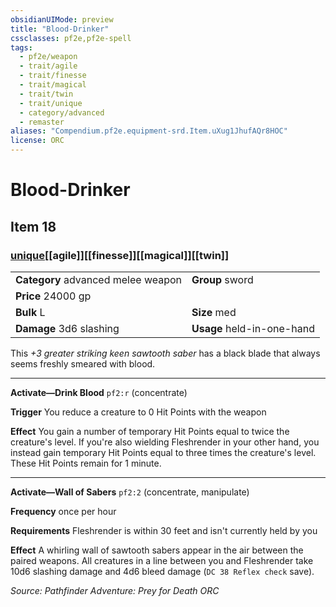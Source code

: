 ```yaml
---
obsidianUIMode: preview
title: "Blood-Drinker"
cssclasses: pf2e,pf2e-spell
tags:
  - pf2e/weapon
  - trait/agile
  - trait/finesse
  - trait/magical
  - trait/twin
  - trait/unique
  - category/advanced
  - remaster
aliases: "Compendium.pf2e.equipment-srd.Item.uXug1JhufAQr8HOC"
license: ORC
---
```

# Blood-Drinker
## Item 18
### [unique](unique "Unique Rarity Trait")[[agile]][[finesse]][[magical]][[twin]]

|  |  |
| -- | -- |
| **Category** advanced melee weapon | **Group** sword |
| **Price** 24000 gp |  |
| **Bulk** L | **Size** med |
| **Damage** 3d6 slashing  | **Usage** held-in-one-hand |



This _+3 greater striking keen sawtooth saber_ has a black blade that always seems freshly smeared with blood.

* * *

**Activate—Drink Blood** `pf2:r` (concentrate)

**Trigger** You reduce a creature to 0 Hit Points with the weapon

**Effect** You gain a number of temporary Hit Points equal to twice the creature's level. If you're also wielding Fleshrender in your other hand, you instead gain temporary Hit Points equal to three times the creature's level. These Hit Points remain for 1 minute.

* * *

**Activate—Wall of Sabers** `pf2:2` (concentrate, manipulate)

**Frequency** once per hour

**Requirements** Fleshrender is within 30 feet and isn't currently held by you

**Effect** A whirling wall of sawtooth sabers appear in the air between the paired weapons. All creatures in a line between you and Fleshrender take 10d6 slashing damage and 4d6 bleed damage (`DC 38 Reflex check` save).

*Source: Pathfinder Adventure: Prey for Death*
*ORC*